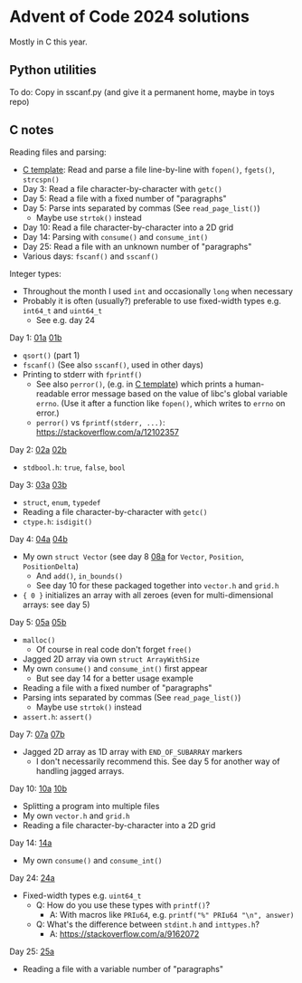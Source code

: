 # Advent of Code 2024 solutions

Mostly in C this year.


## Python utilities

To do: Copy in sscanf.py (and give it a permanent home, maybe in toys repo)


## C notes

Reading files and parsing:
- [C template]: Read and parse a file line-by-line with `fopen()`, `fgets()`, `strcspn()`
- Day 3: Read a file character-by-character with `getc()`
- Day 5: Read a file with a fixed number of "paragraphs"
- Day 5: Parse ints separated by commas (See `read_page_list()`)
  - Maybe use `strtok()` instead
- Day 10: Read a file character-by-character into a 2D grid
- Day 14: Parsing with `consume()` and `consume_int()`
- Day 25: Read a file with an unknown number of "paragraphs"
- Various days: `fscanf()` and `sscanf()`

Integer types:
- Throughout the month I used `int` and occasionally `long` when necessary
- Probably it is often (usually?) preferable to use fixed-width types e.g. `int64_t` and `uint64_t`
  - See e.g. day 24

Day 1: [01a] [01b]
- `qsort()` (part 1)
- `fscanf()` (See also `sscanf()`, used in other days)
- Printing to stderr with `fprintf()`
  - See also `perror()`, (e.g. in [C template]) which prints a human-readable error message based on the value of libc's global variable `errno`. (Use it after a function like `fopen()`, which writes to `errno` on error.)
  - `perror()` vs `fprintf(stderr, ...)`: https://stackoverflow.com/a/12102357

Day 2: [02a] [02b]
- `stdbool.h`: `true`, `false`, `bool`

Day 3: [03a] [03b]
- `struct`, `enum`, `typedef`
- Reading a file character-by-character with `getc()`
- `ctype.h`: `isdigit()`

Day 4: [04a] [04b]
- My own `struct Vector` (see day 8 [08a] for `Vector`, `Position`, `PositionDelta`)
  - And `add()`, `in_bounds()`
  - See day 10 for these packaged together into `vector.h` and `grid.h`
- `{ 0 }` initializes an array with all zeroes (even for multi-dimensional arrays: see day 5)

Day 5: [05a] [05b]
- `malloc()`
  - Of course in real code don't forget `free()`
- Jagged 2D array via own `struct ArrayWithSize`
- My own `consume()` and `consume_int()` first appear
  - But see day 14 for a better usage example
- Reading a file with a fixed number of "paragraphs"
- Parsing ints separated by commas (See `read_page_list()`)
  - Maybe use `strtok()` instead
- `assert.h`: `assert()`

Day 7: [07a] [07b]
- Jagged 2D array as 1D array with `END_OF_SUBARRAY` markers
  - I don't necessarily recommend this. See day 5 for another way of handling jagged arrays.

Day 10: [10a] [10b]
- Splitting a program into multiple files
- My own `vector.h` and `grid.h`
- Reading a file character-by-character into a 2D grid

Day 14: [14a]
- My own `consume()` and `consume_int()`

Day 24: [24a]
- Fixed-width types e.g. `uint64_t`
  - Q: How do you use these types with `printf()`?
    - A: With macros like `PRIu64`, e.g. `printf("%" PRIu64 "\n", answer)`
  - Q: What's the difference between `stdint.h` and `inttypes.h`?
    - A: https://stackoverflow.com/a/9162072

Day 25: [25a]
- Reading a file with a variable number of "paragraphs"


[c template]: ./c_template/s.c

[01a]: ./01/a.c
[01b]: ./01/b.c

[02a]: ./02/a.c
[02b]: ./02/b.c

[03a]: ./03/a.c
[03b]: ./03/b.c

[04a]: ./04/a.c
[04b]: ./04/b.c

[05a]: ./05/a.c
[05b]: ./05/b.c

[07a]: ./07/a.c
[07b]: ./07/b.c

[08a]: ./08/a.c

[10a]: ./10/a
[10b]: ./10/b

[14a]: ./14/a.c

[24a]: ./24/a.c

[25a]: ./25/a.c
